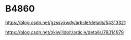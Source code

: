 # B4860

https://blog.csdn.net/gzssyxwdy/article/details/54313321

https://blog.csdn.net/okiwilldoit/article/details/79014979

